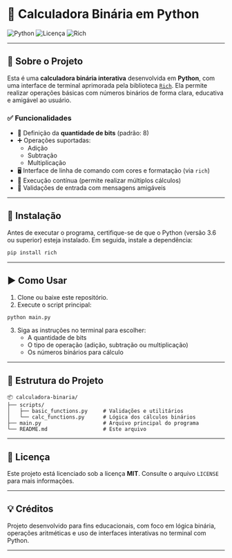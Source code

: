 # 🧮 Calculadora Binária em Python

![Python](https://img.shields.io/badge/Python-3.6%2B-blue?logo=python&style=flat-square)
![Licença](https://img.shields.io/badge/License-MIT-green?style=flat-square)
![Rich](https://img.shields.io/badge/UI-Rich-orange?style=flat-square)

---

## 📌 Sobre o Projeto

Esta é uma **calculadora binária interativa** desenvolvida em **Python**, com uma interface de terminal aprimorada pela biblioteca [`Rich`](https://github.com/Textualize/rich). Ela permite realizar operações básicas com números binários de forma clara, educativa e amigável ao usuário.

### ✅ Funcionalidades

- 🔢 Definição da **quantidade de bits** (padrão: 8)
- ➕ Operações suportadas:
  - Adição
  - Subtração
  - Multiplicação
- 🖥️ Interface de linha de comando com cores e formatação (via `rich`)
- 🔁 Execução contínua (permite realizar múltiplos cálculos)
- 📌 Validações de entrada com mensagens amigáveis

---

## 🚀 Instalação

Antes de executar o programa, certifique-se de que o Python (versão 3.6 ou superior) esteja instalado. Em seguida, instale a dependência:

```bash
pip install rich
```

---

## ▶️ Como Usar

1. Clone ou baixe este repositório.
2. Execute o script principal:

```bash
python main.py
```

3. Siga as instruções no terminal para escolher:
   - A quantidade de bits
   - O tipo de operação (adição, subtração ou multiplicação)
   - Os números binários para cálculo

---

## 📁 Estrutura do Projeto

```text
📦 calculadora-binaria/
├── scripts/
│   ├── basic_functions.py     # Validações e utilitários
│   └── calc_functions.py      # Lógica dos cálculos binários
├── main.py                    # Arquivo principal do programa
└── README.md                  # Este arquivo
```

---

## 📄 Licença

Este projeto está licenciado sob a licença **MIT**. Consulte o arquivo `LICENSE` para mais informações.

---

## 💡 Créditos

Projeto desenvolvido para fins educacionais, com foco em lógica binária, operações aritméticas e uso de interfaces interativas no terminal com Python.

---
